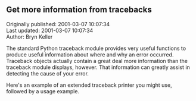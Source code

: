 ## Get more information from tracebacks  
Originally published: 2001-03-07 10:07:34  
Last updated: 2001-03-07 10:07:34  
Author: Bryn Keller  
  
The standard Python traceback module provides very useful functions to produce useful information about where and why an error occurred. Traceback objects actually contain a great deal more information than the traceback module displays, however. That information can greatly assist in detecting the cause of your error.

Here's an example of an extended traceback printer you might use, followed by a usage example.